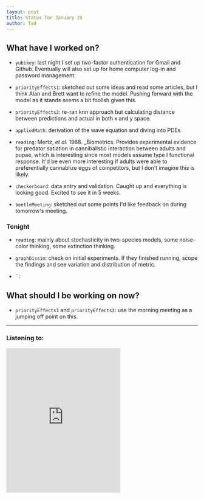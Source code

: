 ```yaml
---
layout: post 
title: Status for January 25 
author: Tad
---
```

 
## What have I worked on?
 
* `yubikey`: last night I set up two-factor authentication for Gmail and Github. Eventually will also set up for home computer log-in and password management. 


* `priorityEffects1`: sketched out some ideas and read some articles, but I think Alan and Brett want to refine the model. Pushing forward with the model as it stands seems a bit foolish given this. 

* `priorityEffects2`: re-ran knn approach but calculating distance between predictions and actual in both x and y space. 

* `appliedMath`: derivation of the wave equation and diving into PDEs

* `reading`: Mertz, _et al._ 1968. _Biometrics. Provides experimental evidence for predator satiation in cannibalistic interaction between adults and pupae, which is interesting since most models assume type I functional response. It'd be even more interesting if adults were able to preferentially cannablize eggs of competitors, but I don't imagine this is likely. 


* `checkerboard`: data entry and validation. Caught up and everything is looking good. Excited to see it in 5 weeks. 

* `beetleMeeting`: sketched out some points I'd like feedback on during tomorrow's meeting. 



### Tonight 

* `reading`: mainly about stochasticity in two-species models, some noise-color thinking, some extinction thinking. 


* `graphDissim`: check on initial experiments. If they finished running, scope the findings and see variation and distribution of metric. 


* ``:


  
## What should I be working on now? 

* `priorityEffects1` and `priorityEffects2`: use the morning meeting as a jumping off point on this. 


 
 
 
--- 
 
### Listening to: 
<iframe src="https://embed.spotify.com/?uri=spotify%3Atrack%3A1HeMZIENpXWsv9iCGYa5P1" width="300" height="380" frameborder="0" allowtransparency="true"></iframe>
 <i class='fa fa-code' style='color:pink'></i> 
